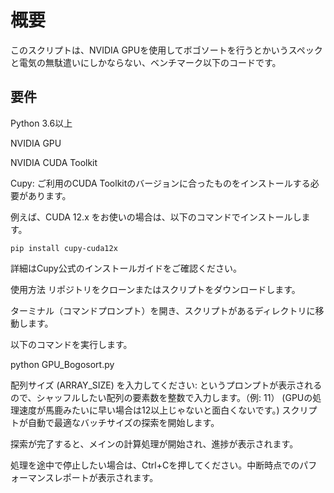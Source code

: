 # 概要
このスクリプトは、NVIDIA GPUを使用してボゴソートを行うとかいうスペックと電気の無駄遣いにしかならない、ベンチマーク以下のコードです。

## 要件
Python 3.6以上

NVIDIA GPU

NVIDIA CUDA Toolkit

Cupy: ご利用のCUDA Toolkitのバージョンに合ったものをインストールする必要があります。

例えば、CUDA 12.x をお使いの場合は、以下のコマンドでインストールします。

`pip install cupy-cuda12x`

詳細はCupy公式のインストールガイドをご確認ください。

使用方法
リポジトリをクローンまたはスクリプトをダウンロードします。

ターミナル（コマンドプロンプト）を開き、スクリプトがあるディレクトリに移動します。

以下のコマンドを実行します。

python GPU_Bogosort.py

配列サイズ (ARRAY_SIZE) を入力してください: というプロンプトが表示されるので、シャッフルしたい配列の要素数を整数で入力します。（例: 11）
(GPUの処理速度が馬鹿みたいに早い場合は12以上じゃないと面白くないです。)
スクリプトが自動で最適なバッチサイズの探索を開始します。

探索が完了すると、メインの計算処理が開始され、進捗が表示されます。

処理を途中で停止したい場合は、Ctrl+Cを押してください。中断時点でのパフォーマンスレポートが表示されます。